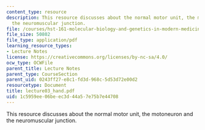 ```yaml
---
content_type: resource
description: This resource discusses about the normal motor unit, the motoneuron and
  the neuromuscular junction.
file: /courses/hst-161-molecular-biology-and-genetics-in-modern-medicine-fall-2007/1c5959ee06beec3d44a57e75b7e44708_lecture03_hand.pdf
file_size: 50802
file_type: application/pdf
learning_resource_types:
- Lecture Notes
license: https://creativecommons.org/licenses/by-nc-sa/4.0/
ocw_type: OCWFile
parent_title: Lecture Notes
parent_type: CourseSection
parent_uid: 0243ff27-e8c1-fd3d-968c-5d53d72e00d2
resourcetype: Document
title: lecture03_hand.pdf
uid: 1c5959ee-06be-ec3d-44a5-7e75b7e44708
---
```

This resource discusses about the normal motor unit, the motoneuron and the neuromuscular junction.